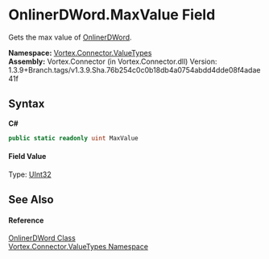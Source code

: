 # OnlinerDWord.MaxValue Field
 

Gets the max value of <a href="T_Vortex_Connector_ValueTypes_OnlinerDWord.md">OnlinerDWord</a>.

**Namespace:**&nbsp;<a href="N_Vortex_Connector_ValueTypes.md">Vortex.Connector.ValueTypes</a><br />**Assembly:**&nbsp;Vortex.Connector (in Vortex.Connector.dll) Version: 1.3.9+Branch.tags/v1.3.9.Sha.76b254c0c0b18db4a0754abdd4dde08f4adae41f

## Syntax

**C#**<br />
``` C#
public static readonly uint MaxValue
```


#### Field Value
Type: <a href="https://docs.microsoft.com/dotnet/api/system.uint32" target="_blank">UInt32</a>

## See Also


#### Reference
<a href="T_Vortex_Connector_ValueTypes_OnlinerDWord.md">OnlinerDWord Class</a><br /><a href="N_Vortex_Connector_ValueTypes.md">Vortex.Connector.ValueTypes Namespace</a><br />
